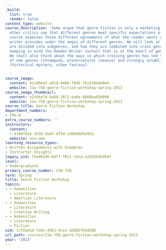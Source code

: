 ```yaml
---
_build:
  list: true
  render: false
content_type: website
course_description: 'Some argue that genre fiction is only a marketing category, but
  other critics say that different genres meet specific expectations of readers. This
  course examines these different agreements of what the reader wants and what the
  writer provides under the aegis of different genres. We will look at how genres
  are divided into subgenres, and how they are combined into cross-genre work, always
  keeping in mind the Reader-Writer Contact that is at the heart of genre writing.
  We shall also think about the ways in which crossing genres has led to the establishment
  of new genres (steampunk, preternatural romance) and strongly established subgenres
  (historical mystery, urban fantasy).

  '
course_image:
  content: 91c00eb7-a018-9480-f945-78153644e0d4
  website: 21w-758-genre-fiction-workshop-spring-2013
course_image_thumbnail:
  content: e234ba7d-8a08-2672-6a0a-8868ba850098
  website: 21w-758-genre-fiction-workshop-spring-2013
course_title: Genre Fiction Workshop
department_numbers:
- CMS-W
extra_course_numbers: ''
instructors:
  content:
  - 4188f62e-353d-9a45-df34-1d869485e93a
  website: ocw-www
learning_resource_types:
- Written Assignments with Examples
- Instructor Insights
legacy_uid: f1e4b1d6-0df7-f021-1dce-a326343bd64f
level:
- Undergraduate
primary_course_number: 21W.758
term: Spring
title: Genre Fiction Workshop
topics:
- - Humanities
  - Literature
  - American Literature
- - Humanities
  - Literature
  - Creative Writing
- - Humanities
  - Literature
  - Fiction
uid: 1c59ad1d-7a9c-49b1-9ce1-ab802fb4d288
url_path: courses/21w-758-genre-fiction-workshop-spring-2013
year: '2013'
---
```

